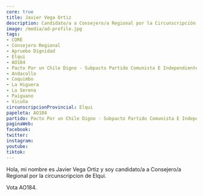 ```yaml
---
core: true
title: Javier Vega Ortiz
description: Candidato/a a Consejero/a Regional por la Circunscripción de Elqui
image: /media/ad-profile.jpg
tags:
- CORE
- Consejero Regional
- Apruebo Dignidad
- Elqui
- AO184
- Pacto Por un Chile Digno - Subpacto Partido Comunista E Independientes - Partido Comunista De Chile
- Andacollo
- Coquimbo
- La Higuera
- La Serena
- Paiguano
- Vicuña
circunscripcionProvincial: Elqui
papeleta: AO184
partido: Pacto Por un Chile Digno - Subpacto Partido Comunista E Independientes - Partido Comunista De Chile
paginaWeb:
facebook:
twitter:
instagram:
youtube:
tiktok:
---
```

Hola, mi nombre es Javier Vega Ortiz y soy candidato/a a Consejero/a Regional por la circunscripcion de Elqui.

Vota AO184.